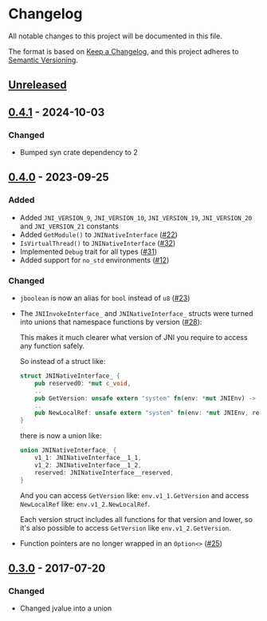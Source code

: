 # Changelog

All notable changes to this project will be documented in this file.

The format is based on [Keep a Changelog](https://keepachangelog.com/en/1.0.0/),
and this project adheres to [Semantic Versioning](https://semver.org/spec/v2.0.0.html).

## [Unreleased]

## [0.4.1] - 2024-10-03

### Changed

- Bumped syn crate dependency to 2

## [0.4.0] - 2023-09-25

### Added

- Added `JNI_VERSION_9`, `JNI_VERSION_10`, `JNI_VERSION_19`, `JNI_VERSION_20` and `JNI_VERSION_21` constants
- Added `GetModule()` to `JNINativeInterface` ([#22](https://github.com/jni-rs/jni-sys/pull/22))
- `IsVirtualThread()` to `JNINativeInterface` ([#32](https://github.com/jni-rs/jni-sys/pull/32))
- Implemented `Debug` trait for all types ([#31](https://github.com/jni-rs/jni-sys/pull/31))
- Added support for `no_std` environments ([#12](https://github.com/jni-rs/jni-sys/pull/12))

### Changed

- `jboolean` is now an alias for `bool` instead of `u8` ([#23](https://github.com/jni-rs/jni-sys/pull/23))
- The `JNIInvokeInterface_` and `JNINativeInterface_` structs were turned into unions that namespace functions by version ([#28](https://github.com/jni-rs/jni-sys/pull/28)):

    This makes it much clearer what version of JNI you require to access any function safely.

    So instead of a struct like:

    ```rust
    struct JNINativeInterface_ {
        pub reserved0: *mut c_void,
        ..
        pub GetVersion: unsafe extern "system" fn(env: *mut JNIEnv) -> jint,
        ..
        pub NewLocalRef: unsafe extern "system" fn(env: *mut JNIEnv, ref_: jobject) -> jobject,
    }
    ```

    there is now a union like:

    ```rust
    union JNINativeInterface_ {
        v1_1: JNINativeInterface__1_1,
        v1_2: JNINativeInterface__1_2,
        reserved: JNINativeInterface__reserved,
    }
    ```

    And you can access `GetVersion` like: `env.v1_1.GetVersion` and access `NewLocalRef` like: `env.v1_2.NewLocalRef`.

    Each version struct includes all functions for that version and lower, so it's also possible to access `GetVersion` like `env.v1_2.GetVersion`.

- Function pointers are no longer wrapped in an `Option<>` ([#25](https://github.com/jni-rs/jni-sys/pull/25))

## [0.3.0] - 2017-07-20

### Changed

- Changed jvalue into a union

[unreleased]: https://github.com/jni-rs/jni-sys/compare/v0.4.1...HEAD
[0.4.1]: https://github.com/jni-rs/jni-sys/compare/v0.4.0...v0.4.1
[0.4.0]: https://github.com/jni-rs/jni-sys/compare/v0.3.0...v0.4.0
[0.3.0]: https://github.com/jni-rs/jni-sys/compare/v0.2.5...v0.3.0
